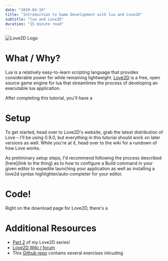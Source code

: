 ```yaml
---
date: "2019-04-19"
title: "Introduction to Game Development with lua and Love2D"
subtitle: "lua and Love2D"
duration: "15 minute read"
---
```

![Love2D Logo](https://love2d.org/style/logo.png)

# What / Why?
Lua is a relatively easy-to-learn scripting language that provides considerable power for while remaining lightweight.  <ins>[Love2D](https://love2d.org/)</ins> is a free, open source game engine for lua that streamlines the process of developing an executable lua application.

After completing this tutorial, you'll have a

# Setup
To get started, head over to Love2D's website, grab the latest distribution  of Love – I'll be using 0.9.0, but everything in this tutorial should work on later versions as well.  While you're at it, head over to the wiki for a rundown of how Love works.


As preliminary setup steps, I'd recommend following the process described [here](link to the thing) as to how to configure a Build command in your given editor to expedite launching your application as well as installing a love2d syntax highlighter/auto-completer for your editor.
# Code!
Right on the download page for Love2D, there's a  
# Additional Resources
- [Part 2](murphypone.github.io/code-blog/lua-intermediate) of my Love2D series!
- [Love2D Wiki / forum](https://love2d.org/wiki/Main_Page)
- This [Github repo](link) contains several exercises inlcuding
